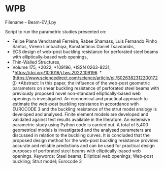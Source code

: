 # WPB

Filename - Beam-EV_1.py

Script to run the parametric studies presented on:

* Felipe Piana Vendramell Ferreira, Rabee Shamass, Luis Fernando Pinho Santos, Vireen Limbachiya, Konstantinos Daniel Tsavdaridis,
* EC3 design of web-post buckling resistance for perforated steel beams with elliptically-based web openings,
* Thin-Walled Structures,
* Volume 175,
*2022,
*109196,
*ISSN 0263-8231,
*https://doi.org/10.1016/j.tws.2022.109196.
*(https://www.sciencedirect.com/science/article/pii/S0263823122001720)
*Abstract: In this paper, the influence of the web-post geometric parameters on shear buckling resistance of perforated steel beams with previously proposed novel non-standard elliptically-based web openings is investigated. An economical and practical approach to estimate the web-post buckling resistance in accordance with EUROCODE 3 and the buckling resistance of the strut model analogy is developed and analysed. Finite element models are developed and validated against test results available in the literature. An extensive parametric study using Python code is carried out. A total of 5,400 geometrical models is investigated and the analysed parameters are discussed in relation to the buckling curves. It is concluded that the proposed design method for the web-post buckling resistance provides accurate and reliable predictions and can be used for practical design purposes of perforated steel beams with elliptically-based web openings.
Keywords: Steel beams; Elliptical web openings; Web-post buckling; Strut model; Eurocode 3
